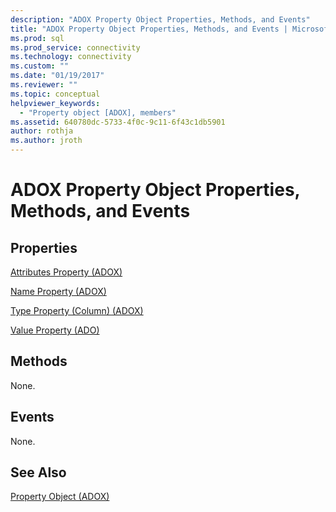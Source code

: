 ```yaml
---
description: "ADOX Property Object Properties, Methods, and Events"
title: "ADOX Property Object Properties, Methods, and Events | Microsoft Docs"
ms.prod: sql
ms.prod_service: connectivity
ms.technology: connectivity
ms.custom: ""
ms.date: "01/19/2017"
ms.reviewer: ""
ms.topic: conceptual
helpviewer_keywords: 
  - "Property object [ADOX], members"
ms.assetid: 640780dc-5733-4f0c-9c11-6f43c1db5901
author: rothja
ms.author: jroth
---
```

# ADOX Property Object Properties, Methods, and Events
## Properties  
 [Attributes Property (ADOX)](./attributes-property-adox.md)  
  
 [Name Property (ADOX)](./name-property-adox.md)  
  
 [Type Property (Column) (ADOX)](./type-property-column-adox.md)  
  
 [Value Property (ADO)](../ado-api/value-property-ado.md)  
  
## Methods  
 None.  
  
## Events  
 None.  
  
## See Also  
 [Property Object (ADOX)](./property-object-adox.md)